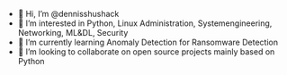 - 👋 Hi, I’m @dennisshushack
- 👀 I’m interested in Python, Linux Administration, Systemengineering, Networking, ML&DL, Security
- 🌱 I’m currently learning Anomaly Detection for Ransomware Detection
- 💞️ I’m looking to collaborate on open source projects mainly based on Python


<!---
dennisshushack/dennisshushack is a ✨ special ✨ repository because its `README.md` (this file) appears on your GitHub profile.
You can click the Preview link to take a look at your changes.
--->
